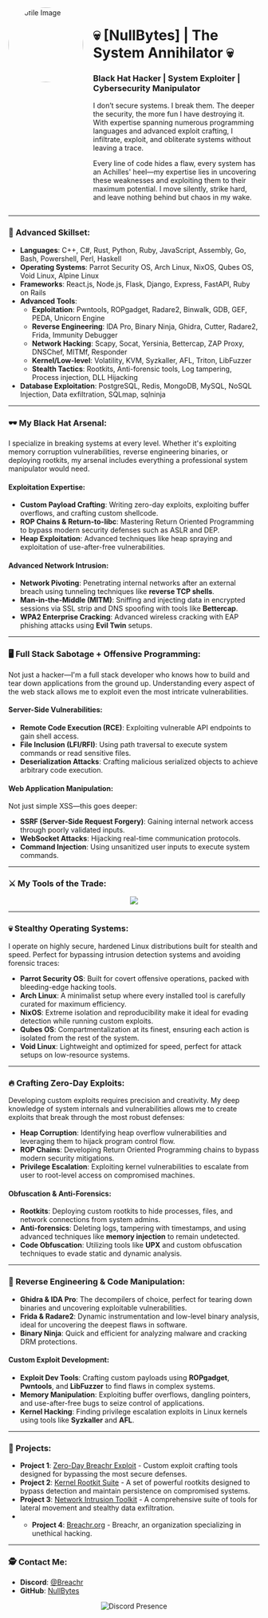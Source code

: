 <div style="display: flex;">
  <div>
    <img src="https://cdn.discordapp.com/attachments/1286025658366951556/1286030185858207856/img.webp?ex=66ec6c71&is=66eb1af1&hm=f521120ed8aec2acb917aa4aa5d0d4dbd5d0e33ce80475ce60864c441b165a11&" alt="Profile Image" style="border-radius: 50%; width: 150px; margin-right: 20px;">
  </div>
  <div>
    <h1>💀 [NullBytes] | The System Annihilator 💀</h1>
    <h3>Black Hat Hacker | System Exploiter | Cybersecurity Manipulator</h3>
    <p>
      I don’t secure systems. I break them. The deeper the security, the more fun I have destroying it. With expertise spanning numerous programming languages and advanced exploit crafting, I infiltrate, exploit, and obliterate systems without leaving a trace. 
    </p>
    <p>
      Every line of code hides a flaw, every system has an Achilles' heel—my expertise lies in uncovering these weaknesses and exploiting them to their maximum potential. I move silently, strike hard, and leave nothing behind but chaos in my wake.
    </p>
  </div>
</div>

---

### 🧠 Advanced Skillset:
- **Languages**: C++, C#, Rust, Python, Ruby, JavaScript, Assembly, Go, Bash, Powershell, Perl, Haskell
- **Operating Systems**: Parrot Security OS, Arch Linux, NixOS, Qubes OS, Void Linux, Alpine Linux
- **Frameworks**: React.js, Node.js, Flask, Django, Express, FastAPI, Ruby on Rails
- **Advanced Tools**:
  - **Exploitation**: Pwntools, ROPgadget, Radare2, Binwalk, GDB, GEF, PEDA, Unicorn Engine
  - **Reverse Engineering**: IDA Pro, Binary Ninja, Ghidra, Cutter, Radare2, Frida, Immunity Debugger
  - **Network Hacking**: Scapy, Socat, Yersinia, Bettercap, ZAP Proxy, DNSChef, MITMf, Responder
  - **Kernel/Low-level**: Volatility, KVM, Syzkaller, AFL, Triton, LibFuzzer
  - **Stealth Tactics**: Rootkits, Anti-forensic tools, Log tampering, Process injection, DLL Hijacking
- **Database Exploitation**: PostgreSQL, Redis, MongoDB, MySQL, NoSQL Injection, Data exfiltration, SQLmap, sqlninja

---

### 🕶 My Black Hat Arsenal:
I specialize in breaking systems at every level. Whether it's exploiting memory corruption vulnerabilities, reverse engineering binaries, or deploying rootkits, my arsenal includes everything a professional system manipulator would need.

#### **Exploitation Expertise**:
- **Custom Payload Crafting**: Writing zero-day exploits, exploiting buffer overflows, and crafting custom shellcode.
- **ROP Chains & Return-to-libc**: Mastering Return Oriented Programming to bypass modern security defenses such as ASLR and DEP.
- **Heap Exploitation**: Advanced techniques like heap spraying and exploitation of use-after-free vulnerabilities.
  
#### **Advanced Network Intrusion**:
- **Network Pivoting**: Penetrating internal networks after an external breach using tunneling techniques like **reverse TCP shells**.
- **Man-in-the-Middle (MITM)**: Sniffing and injecting data in encrypted sessions via SSL strip and DNS spoofing with tools like **Bettercap**.
- **WPA2 Enterprise Cracking**: Advanced wireless cracking with EAP phishing attacks using **Evil Twin** setups.

---

### 🖥 Full Stack Sabotage + Offensive Programming:
Not just a hacker—I'm a full stack developer who knows how to build and tear down applications from the ground up. Understanding every aspect of the web stack allows me to exploit even the most intricate vulnerabilities.

#### **Server-Side Vulnerabilities**:
- **Remote Code Execution (RCE)**: Exploiting vulnerable API endpoints to gain shell access.
- **File Inclusion (LFI/RFI)**: Using path traversal to execute system commands or read sensitive files.
- **Deserialization Attacks**: Crafting malicious serialized objects to achieve arbitrary code execution.
  
#### **Web Application Manipulation**:
Not just simple XSS—this goes deeper:
- **SSRF (Server-Side Request Forgery)**: Gaining internal network access through poorly validated inputs.
- **WebSocket Attacks**: Hijacking real-time communication protocols.
- **Command Injection**: Using unsanitized user inputs to execute system commands.

---

### ⚔️ My Tools of the Trade:
<div align="center">
  <img src="https://skillicons.dev/icons?i=cpp,cs,rust,python,javascript,ruby,go,react,nodejs,rails,flask,django,linux,archlinux,nixos" />
</div>

---

### 💀 Stealthy Operating Systems:
I operate on highly secure, hardened Linux distributions built for stealth and speed. Perfect for bypassing intrusion detection systems and avoiding forensic traces:
- **Parrot Security OS**: Built for covert offensive operations, packed with bleeding-edge hacking tools.
- **Arch Linux**: A minimalist setup where every installed tool is carefully curated for maximum efficiency.
- **NixOS**: Extreme isolation and reproducibility make it ideal for evading detection while running custom exploits.
- **Qubes OS**: Compartmentalization at its finest, ensuring each action is isolated from the rest of the system.
- **Void Linux**: Lightweight and optimized for speed, perfect for attack setups on low-resource systems.

---

### 🔥 Crafting Zero-Day Exploits:
Developing custom exploits requires precision and creativity. My deep knowledge of system internals and vulnerabilities allows me to create exploits that break through the most robust defenses:
- **Heap Corruption**: Identifying heap overflow vulnerabilities and leveraging them to hijack program control flow.
- **ROP Chains**: Developing Return Oriented Programming chains to bypass modern security mitigations.
- **Privilege Escalation**: Exploiting kernel vulnerabilities to escalate from user to root-level access on compromised machines.

#### **Obfuscation & Anti-Forensics**:
- **Rootkits**: Deploying custom rootkits to hide processes, files, and network connections from system admins.
- **Anti-forensics**: Deleting logs, tampering with timestamps, and using advanced techniques like **memory injection** to remain undetected.
- **Code Obfuscation**: Utilizing tools like **UPX** and custom obfuscation techniques to evade static and dynamic analysis.

---

### 🧩 Reverse Engineering & Code Manipulation:
- **Ghidra & IDA Pro**: The decompilers of choice, perfect for tearing down binaries and uncovering exploitable vulnerabilities.
- **Frida & Radare2**: Dynamic instrumentation and low-level binary analysis, ideal for uncovering the deepest flaws in software.
- **Binary Ninja**: Quick and efficient for analyzing malware and cracking DRM protections.
  
#### Custom Exploit Development:
- **Exploit Dev Tools**: Crafting custom payloads using **ROPgadget**, **Pwntools**, and **LibFuzzer** to find flaws in complex systems.
- **Memory Manipulation**: Exploiting buffer overflows, dangling pointers, and use-after-free bugs to seize control of applications.
- **Kernel Hacking**: Finding privilege escalation exploits in Linux kernels using tools like **Syzkaller** and **AFL**.

---

### 🧛 Projects:
- **Project 1**: [Zero-Day Breachr Exploit](#) - Custom exploit crafting tools designed for bypassing the most secure defenses.
- **Project 2**: [Kernel Rootkit Suite](#) - A set of powerful rootkits designed to bypass detection and maintain persistence on compromised systems.
- **Project 3**: [Network Intrusion Toolkit](#) - A comprehensive suite of tools for lateral movement and stealthy data exfiltration.
- - **Project 4**: [Breachr.org](#) - Breachr, an organization specializing in unethical hacking.

---

### 🕵️ Contact Me: 
- **Discord**: [@Breachr](https://discord.gg/PcVMSN82)
- **GitHub**: [NullBytes](https://github.com/NullBytesx)

<div align="center">
<img src="https://lanyard.cnrad.dev/api/1286028337579560982?theme=dark&bg=000000&borderRadius=20px&animated=true&idleMessage=Black%20hat%20User" alt="Discord Presence">
</div>
